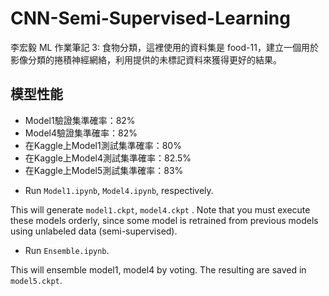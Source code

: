 # CNN-Semi-Supervised-Learning
李宏毅 ML 作業筆記 3: 食物分類，這裡使用的資料集是 food-11，建立一個用於影像分類的捲積神經網絡，利用提供的未標記資料來獲得更好的結果。 

## 模型性能
- Model1驗證集準確率：82%
- Model4驗證集準確率：82%
- 在Kaggle上Model1測試集準確率：80%
- 在Kaggle上Model4測試集準確率：82.5%
- 在Kaggle上Model5測試集準確率：83%

* Run `Model1.ipynb`, `Model4.ipynb`, respectively.

This will generate `model1.ckpt`, `model4.ckpt` . Note that you must execute these models orderly, since some model is retrained from previous models using unlabeled data (semi-supervised). 

* Run `Ensemble.ipynb`.

This will ensemble model1, model4 by voting. The resulting are saved in `model5.ckpt`.

